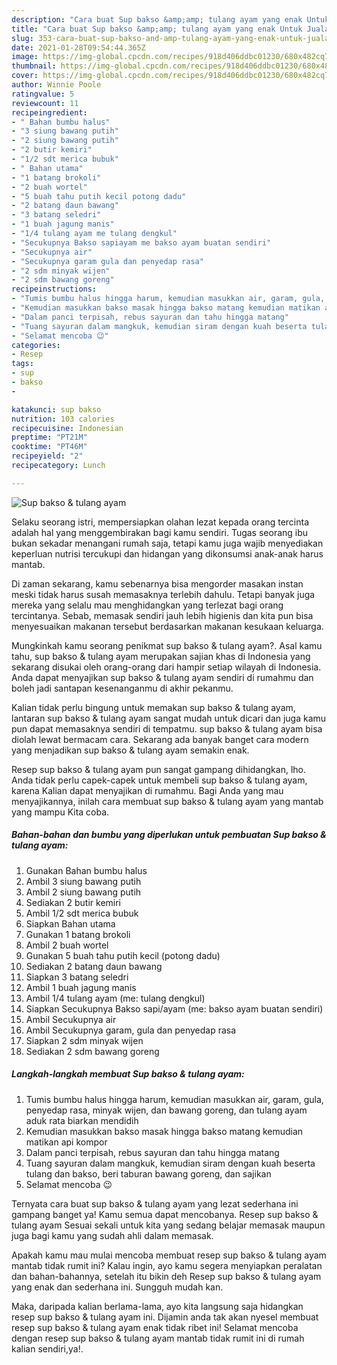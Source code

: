 ```yaml
---
description: "Cara buat Sup bakso &amp;amp; tulang ayam yang enak Untuk Jualan"
title: "Cara buat Sup bakso &amp;amp; tulang ayam yang enak Untuk Jualan"
slug: 353-cara-buat-sup-bakso-and-amp-tulang-ayam-yang-enak-untuk-jualan
date: 2021-01-28T09:54:44.365Z
image: https://img-global.cpcdn.com/recipes/918d406ddbc01230/680x482cq70/sup-bakso-tulang-ayam-foto-resep-utama.jpg
thumbnail: https://img-global.cpcdn.com/recipes/918d406ddbc01230/680x482cq70/sup-bakso-tulang-ayam-foto-resep-utama.jpg
cover: https://img-global.cpcdn.com/recipes/918d406ddbc01230/680x482cq70/sup-bakso-tulang-ayam-foto-resep-utama.jpg
author: Winnie Poole
ratingvalue: 5
reviewcount: 11
recipeingredient:
- " Bahan bumbu halus"
- "3 siung bawang putih"
- "2 siung bawang putih"
- "2 butir kemiri"
- "1/2 sdt merica bubuk"
- " Bahan utama"
- "1 batang brokoli"
- "2 buah wortel"
- "5 buah tahu putih kecil potong dadu"
- "2 batang daun bawang"
- "3 batang seledri"
- "1 buah jagung manis"
- "1/4 tulang ayam me tulang dengkul"
- "Secukupnya Bakso sapiayam me bakso ayam buatan sendiri"
- "Secukupnya air"
- "Secukupnya garam gula dan penyedap rasa"
- "2 sdm minyak wijen"
- "2 sdm bawang goreng"
recipeinstructions:
- "Tumis bumbu halus hingga harum, kemudian masukkan air, garam, gula, penyedap rasa, minyak wijen, dan bawang goreng, dan tulang ayam aduk rata biarkan mendidih"
- "Kemudian masukkan bakso masak hingga bakso matang kemudian matikan api kompor"
- "Dalam panci terpisah, rebus sayuran dan tahu hingga matang"
- "Tuang sayuran dalam mangkuk, kemudian siram dengan kuah beserta tulang dan bakso, beri taburan bawang goreng, dan sajikan"
- "Selamat mencoba 😉"
categories:
- Resep
tags:
- sup
- bakso
- 

katakunci: sup bakso  
nutrition: 103 calories
recipecuisine: Indonesian
preptime: "PT21M"
cooktime: "PT46M"
recipeyield: "2"
recipecategory: Lunch

---
```



![Sup bakso &amp; tulang ayam](https://img-global.cpcdn.com/recipes/918d406ddbc01230/680x482cq70/sup-bakso-tulang-ayam-foto-resep-utama.jpg)

Selaku seorang istri, mempersiapkan olahan lezat kepada orang tercinta adalah hal yang menggembirakan bagi kamu sendiri. Tugas seorang ibu bukan sekadar menangani rumah saja, tetapi kamu juga wajib menyediakan keperluan nutrisi tercukupi dan hidangan yang dikonsumsi anak-anak harus mantab.

Di zaman  sekarang, kamu sebenarnya bisa mengorder masakan instan meski tidak harus susah memasaknya terlebih dahulu. Tetapi banyak juga mereka yang selalu mau menghidangkan yang terlezat bagi orang tercintanya. Sebab, memasak sendiri jauh lebih higienis dan kita pun bisa menyesuaikan makanan tersebut berdasarkan makanan kesukaan keluarga. 



Mungkinkah kamu seorang penikmat sup bakso &amp; tulang ayam?. Asal kamu tahu, sup bakso &amp; tulang ayam merupakan sajian khas di Indonesia yang sekarang disukai oleh orang-orang dari hampir setiap wilayah di Indonesia. Anda dapat menyajikan sup bakso &amp; tulang ayam sendiri di rumahmu dan boleh jadi santapan kesenanganmu di akhir pekanmu.

Kalian tidak perlu bingung untuk memakan sup bakso &amp; tulang ayam, lantaran sup bakso &amp; tulang ayam sangat mudah untuk dicari dan juga kamu pun dapat memasaknya sendiri di tempatmu. sup bakso &amp; tulang ayam bisa diolah lewat bermacam cara. Sekarang ada banyak banget cara modern yang menjadikan sup bakso &amp; tulang ayam semakin enak.

Resep sup bakso &amp; tulang ayam pun sangat gampang dihidangkan, lho. Anda tidak perlu capek-capek untuk membeli sup bakso &amp; tulang ayam, karena Kalian dapat menyajikan di rumahmu. Bagi Anda yang mau menyajikannya, inilah cara membuat sup bakso &amp; tulang ayam yang mantab yang mampu Kita coba.

<!--inarticleads1-->

##### Bahan-bahan dan bumbu yang diperlukan untuk pembuatan Sup bakso &amp; tulang ayam:

1. Gunakan  Bahan bumbu halus
1. Ambil 3 siung bawang putih
1. Ambil 2 siung bawang putih
1. Sediakan 2 butir kemiri
1. Ambil 1/2 sdt merica bubuk
1. Siapkan  Bahan utama
1. Gunakan 1 batang brokoli
1. Ambil 2 buah wortel
1. Gunakan 5 buah tahu putih kecil (potong dadu)
1. Sediakan 2 batang daun bawang
1. Siapkan 3 batang seledri
1. Ambil 1 buah jagung manis
1. Ambil 1/4 tulang ayam (me: tulang dengkul)
1. Siapkan Secukupnya Bakso sapi/ayam (me: bakso ayam buatan sendiri)
1. Ambil Secukupnya air
1. Ambil Secukupnya garam, gula dan penyedap rasa
1. Siapkan 2 sdm minyak wijen
1. Sediakan 2 sdm bawang goreng




<!--inarticleads2-->

##### Langkah-langkah membuat Sup bakso &amp; tulang ayam:

1. Tumis bumbu halus hingga harum, kemudian masukkan air, garam, gula, penyedap rasa, minyak wijen, dan bawang goreng, dan tulang ayam aduk rata biarkan mendidih
1. Kemudian masukkan bakso masak hingga bakso matang kemudian matikan api kompor
1. Dalam panci terpisah, rebus sayuran dan tahu hingga matang
1. Tuang sayuran dalam mangkuk, kemudian siram dengan kuah beserta tulang dan bakso, beri taburan bawang goreng, dan sajikan
1. Selamat mencoba 😉




Ternyata cara buat sup bakso &amp; tulang ayam yang lezat sederhana ini gampang banget ya! Kamu semua dapat mencobanya. Resep sup bakso &amp; tulang ayam Sesuai sekali untuk kita yang sedang belajar memasak maupun juga bagi kamu yang sudah ahli dalam memasak.

Apakah kamu mau mulai mencoba membuat resep sup bakso &amp; tulang ayam mantab tidak rumit ini? Kalau ingin, ayo kamu segera menyiapkan peralatan dan bahan-bahannya, setelah itu bikin deh Resep sup bakso &amp; tulang ayam yang enak dan sederhana ini. Sungguh mudah kan. 

Maka, daripada kalian berlama-lama, ayo kita langsung saja hidangkan resep sup bakso &amp; tulang ayam ini. Dijamin anda tak akan nyesel membuat resep sup bakso &amp; tulang ayam enak tidak ribet ini! Selamat mencoba dengan resep sup bakso &amp; tulang ayam mantab tidak rumit ini di rumah kalian sendiri,ya!.

